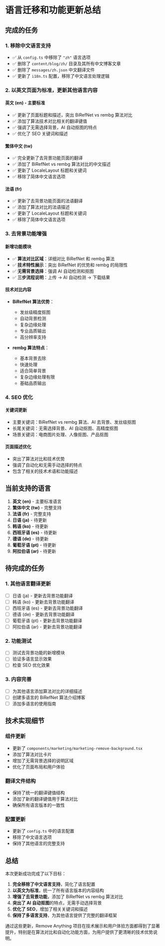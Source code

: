 # 语言迁移和功能更新总结

## 完成的任务

### 1. 移除中文语言支持
- ✅ 从 `config.ts` 中移除了 `"zh"` 语言选项
- ✅ 删除了 `content/blog/zh/` 目录及其所有中文博客文章
- ✅ 删除了 `messages/zh.json` 中文翻译文件
- ✅ 更新了 `i18n.ts` 配置，移除了中文语言处理逻辑

### 2. 以英文页面为标准，更新其他语言内容

#### 英文 (en) - 主要标准
- ✅ 更新了页面标题和描述，突出 BiRefNet vs rembg 算法对比
- ✅ 添加了算法技术对比相关的翻译键值
- ✅ 强调了无需选择背景，AI 自动抠图的特点
- ✅ 优化了 SEO 关键词和描述

#### 繁体中文 (tw)
- ✅ 完全更新了去背景功能页面的翻译
- ✅ 添加了 BiRefNet vs rembg 算法对比的中文描述
- ✅ 更新了 LocaleLayout 标题和关键词
- ✅ 移除了简体中文语言选项

#### 法语 (fr)
- ✅ 更新了去背景功能页面的法语翻译
- ✅ 添加了算法对比的法语描述
- ✅ 更新了 LocaleLayout 标题和关键词
- ✅ 移除了简体中文语言选项

### 3. 去背景功能增强

#### 新增功能模块
- ✅ **算法对比区域**：详细对比 BiRefNet 和 rembg 算法
- ✅ **技术特性展示**：突出 BiRefNet 的优势和 rembg 的局限性
- ✅ **无需背景选择**：强调 AI 自动检测和抠图
- ✅ **三步流程说明**：上传 → AI 自动检测 → 下载结果

#### 技术对比内容
- **BiRefNet 算法优势**：
  - 发丝级精度抠图
  - 自动背景检测
  - 复杂边缘处理
  - 专业品质输出
  - 高分辨率支持

- **rembg 算法特点**：
  - 基本背景去除
  - 快速处理
  - 适合简单背景
  - 复杂边缘处理有限
  - 基础品质输出

### 4. SEO 优化

#### 关键词更新
- 主要关键词：BiRefNet vs rembg 算法、AI 去背景、发丝级抠图
- 长尾关键词：无需选择背景、AI 自动抠图、高精度抠图
- 场景关键词：电商图片处理、人像抠图、产品抠图

#### 页面描述优化
- 突出了算法对比和技术优势
- 强调了自动化和无需手动选择的特点
- 包含了相关的技术术语和功能描述

## 当前支持的语言

1. **英文 (en)** - 主要标准语言
2. **繁体中文 (tw)** - 完整支持
3. **法语 (fr)** - 完整支持
4. **日语 (ja)** - 待更新
5. **韩语 (ko)** - 待更新
6. **西班牙语 (es)** - 待更新
7. **德语 (de)** - 待更新
8. **葡萄牙语 (pt)** - 待更新
9. **阿拉伯语 (ar)** - 待更新

## 待完成的任务

### 1. 其他语言翻译更新
- [ ] 日语 (ja) - 更新去背景功能翻译
- [ ] 韩语 (ko) - 更新去背景功能翻译
- [ ] 西班牙语 (es) - 更新去背景功能翻译
- [ ] 德语 (de) - 更新去背景功能翻译
- [ ] 葡萄牙语 (pt) - 更新去背景功能翻译
- [ ] 阿拉伯语 (ar) - 更新去背景功能翻译

### 2. 功能测试
- [ ] 测试去背景功能的新增模块
- [ ] 验证多语言显示效果
- [ ] 检查 SEO 优化效果

### 3. 内容完善
- [ ] 为其他语言添加算法对比的详细描述
- [ ] 创建多语言的 BiRefNet 算法介绍博客
- [ ] 添加多语言的使用指南

## 技术实现细节

### 组件更新
- 更新了 `components/marketing/marketing-remove-background.tsx`
- 添加了算法对比卡片
- 增加了无需背景选择的说明区域
- 优化了页面布局和用户体验

### 翻译文件结构
- 保持了统一的翻译键值结构
- 添加了新的翻译键值用于算法对比
- 确保所有语言版本的一致性

### 配置更新
- 更新了 `config.ts` 中的语言配置
- 移除了中文语言选项
- 保持了其他语言的完整支持

## 总结

本次更新成功完成了以下目标：

1. **完全移除了中文语言支持**，简化了语言配置
2. **以英文为标准**，统一了所有语言版本的内容结构
3. **增强了去背景功能**，添加了 BiRefNet vs rembg 算法对比
4. **突出了 AI 自动抠图**的特点，无需手动选择背景
5. **优化了 SEO**，增加了相关关键词和描述
6. **保持了多语言支持**，为其他语言提供了完整的翻译框架

通过这些更新，Remove Anything 项目在技术展示和用户体验方面都得到了显著提升，特别是在算法对比和自动化功能方面，为用户提供了更清晰的技术优势说明。
